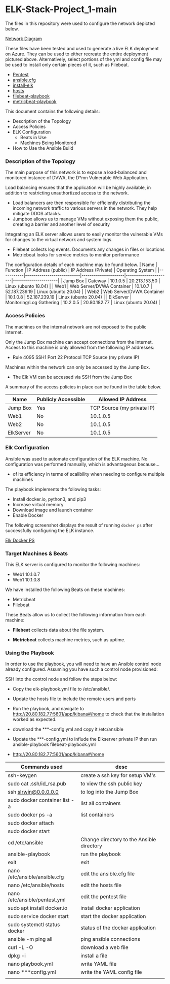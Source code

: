 # ELK-Stack-Project_1-main

The files in this repository were used to configure the network depicted below.

[Network Diagram](https://github.com/dantedigi/VU-CYBOOT/blob/main/ELK-Stack-Project_1/Network_Diagrams/ELK_Diagram_1.drawio.png)

These files have been tested and used to generate a live ELK deployment on Azure. They can be used to either recreate the entire deployment pictured above. Alternatively, select portions of the yml and config file may be used to install only certain pieces of it, such as Filebeat.

  - [Pentest](ELK-Stack-Project_1/Ansible_1/pentest.yml)
  - [ansible.cfg](ELK-Stack-Project_1/Ansible_1/ansible.cfg)
  - [install-elk](ELK-Stack-Project_1/Ansible_1/install-elk.yml)
  - [hosts](ELK-Stack-Project_1/Ansible_1/hosts)
  - [filebeat-playbook](ELK-Stack-Project_1/Ansible_1/filebeat-playbook.yml)
  - [metricbeat-playbook](ELK-Stack-Project_1/Ansible_1/metricbeat-playbook.yml)


This document contains the following details:
- Description of the Topology
- Access Policies
- ELK Configuration
  - Beats in Use
  - Machines Being Monitored
- How to Use the Ansible Build


### Description of the Topology

The main purpose of this network is to expose a load-balanced and monitored instance of DVWA, the D*mn Vulnerable Web Application.

Load balancing ensures that the application will be highly available, in addition to restricting unauthortized access to the network.
- Load balancers are then responsible for efficiently distributing the incoming network traffic to various servers in the network.  They help mitigate DDOS attacks.
- Jumpbox allows us to manage VMs without exposing them  the public, creating a barrier and another level of security 

Integrating an ELK server allows users to easily monitor the vulnerable VMs for changes to the virtual network and system logs.
- Filebeat collects log events.  Documents any changes in files or locations
- Metricbeat looks for service metrics to monitor performance 

The configuration details of each machine may be found below.
| Name      | Function                  | IP Address (public) | IP Address (Private) | Operating System     |
|-----------|---------------------------|---------------------|----------------------|----------------------|
| Jump Box  | Gateway                   | 10.1.0.5            | 20.213.153.50        | Linux (ubunto 18.04) |
| Web1      | Web Server/DVWA Container | 10.1.0.7            | 52.187.239.19        | Linux (ubunto 20.04) |
| Web2      | Web Server/DVWA Container | 10.1.0.8            | 52.187.239.19        | Linux (ubunto 20.04) |
| ElkServer | Monitoring/Log Gathering  | 10.2.0.5            | 20.80.182.77         | Linux (ubunto 20.04) |

### Access Policies

The machines on the internal network are not exposed to the public Internet. 

Only the Jump Box machine can accept connections from the Internet. Access to this machine is only allowed from the following IP addresses:
- Rule 4095 SSH1 Port 22 Protocol TCP Source (my private IP)

Machines within the network can only be accessed by the Jump Box.
- The Elk VM can be accessed via SSH from the Jump Box

A summary of the access policies in place can be found in the table below.

| Name       | Publicly Accessible | Allowed IP Address         |
|------------|---------------------|----------------------------|
| Jump Box   | Yes                 | TCP Source (my private IP) |
|  Web1      | No                  | 10.1.0.5                   |
|  Web2      | No                  | 10.1.0.5                   |
|  ElkServer | No                  | 10.1.0.5                   |

### Elk Configuration

Ansible was used to automate configuration of the ELK machine. No configuration was performed manually, which is advantageous because...
- of its efficiency in terms of scalibility when needing to configure multiple machines

The playbook implements the following tasks:
- Install docker.io, python3, and pip3
- Increase virtual memory
- Download image and launch container
- Enable Docker

The following screenshot displays the result of running `docker ps` after successfully configuring the ELK instance.

[Elk Docker PS](Images/Elk_docker_ps.png)

### Target Machines & Beats
This ELK server is configured to monitor the following machines:
- Web1 10.1.0.7
- Web1 10.1.0.8

We have installed the following Beats on these machines:
- Metricbeat
- Filebeat

These Beats allow us to collect the following information from each machine:
- **Filebeat** collects data about the file system.

- **Metricbeat** collects machine metrics, such as uptime.


### Using the Playbook
In order to use the playbook, you will need to have an Ansible control node already configured. Assuming you have such a control node provisioned: 

SSH into the control node and follow the steps below:
- Copy the elk-playbook.yml file to /etc/ansible/.
- Update the hosts file to include the remote users and ports
- Run the playbook, and navigate to http://20.80.182.77:5601/app/kibana#/home to check that the installation worked as expected.

- download the ***-config.yml and copy it /etc/ansible
- Update the ***-config.yml to influde the Elkserver private IP then run ansible-playbook filebeat-playbook.yml
- http://20.80.182.77:5601/app/kibana#/home

| Commands used                 | desc                                      |
|-------------------------------|-------------------------------------------|
| ssh-keygen                    | create a ssh key for setup VM's           |
| sudo cat .ssh/id_rsa.pub      | to view the ssh public key                |
| ssh sIrwin@0.0.0.0.0          | to log into the Jump Box                  |
| sudo docker container list -a | list all containers                       |
| sudo docker ps -a             | list containers                           |
| sudo docker attach            |                                           |
| sudo docker start             |                                           |
| cd /etc/ansible               | Change directory to the Ansible directory |
| ansible-playbook              | run the playbook                          |
| exit                          | exit                                      |
| nano /etc/ansible/ansible.cfg | edit the ansible.cfg file                 |
| nano /etc/ansible/hosts       | edit the hosts file                       |
| nano /etc/ansible/pentest.yml | edit the pentest file                     |
| sudo apt install docker.io    | install docker application                |
| sudo service docker start     | start the docker application              |
| sudo systemctl status docker  | status of the docker application          |
| ansible -m ping all           | ping ansible connections                  |
| curl -L -O                    | download a web file                       |
| dpkg -i                       | install a file                            |
| nano playbook.yml             | write YAML file                           |
| nano ***config.yml            | write the YAML config file                |
|                               |                                           |
